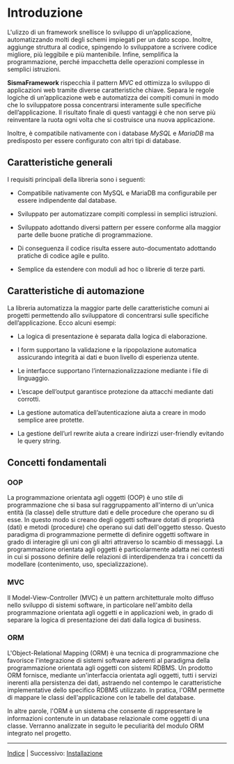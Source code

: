 # Introduzione

L'ulizzo di un framework snellisce lo sviluppo di un’applicazione, automatizzando molti degli schemi impiegati per un dato scopo. Inoltre, aggiunge struttura al codice, spingendo lo sviluppatore a scrivere codice migliore, più leggibile e più mantenibile. Infine, semplifica la programmazione, perché impacchetta delle operazioni complesse in semplici istruzioni.

**SismaFramework** rispecchia il pattern *MVC* ed ottimizza lo sviluppo di applicazioni web tramite diverse caratteristiche chiave. Separa le regole logiche di un’applicazione web e automatizza dei compiti comuni in modo che lo sviluppatore possa concentrarsi interamente sulle specifiche dell’applicazione. Il risultato finale di questi vantaggi è che non serve più reinventare la ruota ogni volta che si costruisce una nuova applicazione.

Inoltre, è compatibile nativamente con i database *MySQL* e *MariaDB* ma predisposto per essere configurato con altri tipi di database.

## Caratteristiche generali

I requisiti principali della libreria sono i seguenti:

* Compatibile nativamente con MySQL e MariaDB ma configurabile per essere indipendente dal database.

* Sviluppato per automatizzare compiti complessi in semplici istruzioni.

* Sviluppato adottando diversi pattern per essere conforme alla maggior parte delle buone pratiche di programmazione.

* Di conseguenza il codice risulta essere auto-documentato adottando pratiche di codice agile e pulito.

* Semplice da estendere con moduli ad hoc o librerie di terze parti.

## Caratteristiche di automazione

La libreria automatizza la maggior parte delle caratteristiche comuni ai progetti permettendo allo sviluppatore di concentrarsi sulle specifiche dell’applicazione. Ecco alcuni esempi:

* La logica di presentazione è separata dalla logica di elaborazione.

* I form supportano la validazione e la ripopolazione automatica assicurando integrità ai dati e buon livello di esperienza utente.

* Le interfacce supportano l’internazionalizzazione mediante i file di linguaggio.

* L’escape dell’output garantisce protezione da attacchi mediante dati corrotti.

* La gestione automatica dell’autenticazione aiuta a creare in modo semplice aree protette.

* La gestione dell’url rewrite aiuta a creare indirizzi user-friendly evitando le query string.
  

## Concetti fondamentali

### OOP

La programmazione orientata agli oggetti (OOP) è uno stile di programmazione che si basa sul raggruppamento all'interno di un'unica entità (la classe) delle strutture dati e delle procedure che operano su di esse. In questo modo si creano degli oggetti software dotati di proprietà (dati) e metodi (procedure) che operano sui dati dell'oggetto stesso. Questo paradigma di programmazione permette di definire oggetti software in grado di interagire gli uni con gli altri attraverso lo scambio di messaggi. La programmazione orientata agli oggetti è particolarmente adatta nei contesti in cui si possono definire delle relazioni di interdipendenza tra i concetti da modellare (contenimento, uso, specializzazione).

### MVC

Il Model-View-Controller (MVC) è un pattern architetturale molto diffuso nello sviluppo di sistemi software, in particolare nell'ambito della programmazione orientata agli oggetti e in applicazioni web, in grado di separare la logica di presentazione dei dati dalla logica di business.

### ORM

L'Object-Relational Mapping (ORM) è una tecnica di programmazione che favorisce l'integrazione di sistemi software aderenti al paradigma della programmazione orientata agli oggetti con sistemi RDBMS. Un prodotto ORM fornisce, mediante un'interfaccia orientata agli oggetti, tutti i servizi inerenti alla persistenza dei dati, astraendo nel contempo le caratteristiche implementative dello specifico RDBMS utilizzato. In pratica, l'ORM permette di mappare le classi dell'applicazione con le tabelle del database. 

In altre parole, l'ORM è un sistema che consente di rappresentare le informazioni contenute in un database relazionale come oggetti di una classe.
Verranno analizzate in seguito le peculiarità del modulo ORM integrato nel progetto.

---

[Indice](INDEX.md) | Successivo: [Installazione](INSTALLATION.md)


